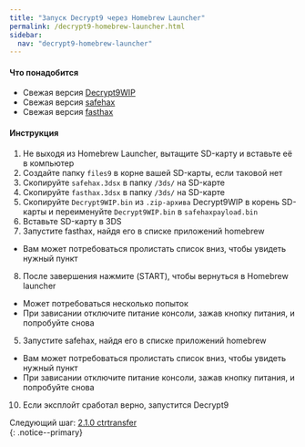 ```yaml
---
title: "Запуск Decrypt9 через Homebrew Launcher"
permalink: /decrypt9-homebrew-launcher.html
sidebar:
  nav: "decrypt9-homebrew-launcher"
---
```


#### <a name="what_need" />Что понадобится

* Свежая версия [Decrypt9WIP](https://github.com/d0k3/Decrypt9WIP/releases/latest/)
* Свежая версия [safehax](https://github.com/TiniVi/safehax/releases/latest)
* Свежая версия [fasthax](https://github.com/nedwill/fasthax/releases/latest)

#### <a name="instructions" />Инструкция

1. Не выходя из Homebrew Launcher, вытащите SD-карту и вставьте её в компьютер
2. Создайте папку `files9` в корне вашей SD-карты, если таковой нет
3. Скопируйте `safehax.3dsx` в папку `/3ds/` на SD-карте
4. Скопируйте `fasthax.3dsx` в папку `/3ds/` на SD-карте
5. Скопируйте `Decrypt9WIP.bin` из `.zip-архива` Decrypt9WIP в корень SD-карты и переименуйте `Decrypt9WIP.bin` в `safehaxpayload.bin`
6. Вставьте SD-карту в 3DS
4. Запустите fasthax, найдя его в списке приложений homebrew 
  + Вам может потребоваться пролистать список вниз, чтобы увидеть нужный пункт
8. После завершения нажмите (START), чтобы вернуться в Homebrew launcher
  + Может потребоваться несколько попыток
  + При зависании отключите питание консоли, зажав кнопку питания, и попробуйте снова
5. Запустите safehax, найдя его в списке приложений homebrew 
  + Вам может потребоваться пролистать список вниз, чтобы увидеть нужный пункт
  + При зависании отключите питание консоли, зажав кнопку питания, и попробуйте снова
10. Если эксплойт сработал верно, запустится Decrypt9

Следующий шаг: [2.1.0 ctrtransfer](2.1.0-ctrtransfer)    
{: .notice--primary}